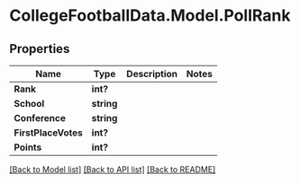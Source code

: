 # CollegeFootballData.Model.PollRank

## Properties

Name | Type | Description | Notes
------------ | ------------- | ------------- | -------------
**Rank** | **int?** |  | 
**School** | **string** |  | 
**Conference** | **string** |  | 
**FirstPlaceVotes** | **int?** |  | 
**Points** | **int?** |  | 

[[Back to Model list]](../README.md#documentation-for-models) [[Back to API list]](../README.md#documentation-for-api-endpoints) [[Back to README]](../README.md)

